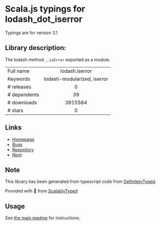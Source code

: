 
# Scala.js typings for lodash_dot_iserror

Typings are for version 3.1

## Library description:
The lodash method `_.isError` exported as a module.

|                    |                 |
| ------------------ | :-------------: |
| Full name          | lodash.iserror |
| Keywords           | lodash-modularized, iserror |
| # releases         | 0 |
| # dependents       | 39 |
| # downloads        | 3915584 |
| # stars            | 0 |

## Links
- [Homepage](https://lodash.com/)
- [Bugs](https://github.com/lodash/lodash/issues)
- [Repository](https://github.com/lodash/lodash)
- [Npm](https://www.npmjs.com/package/lodash.iserror)
    


## Note
This library has been generated from typescript code from [DefinitelyTyped](https://definitelytyped.org).

Provided with :purple_heart: from [ScalablyTyped](https://github.com/oyvindberg/ScalablyTyped)

## Usage
See [the main readme](../../readme.md) for instructions.



